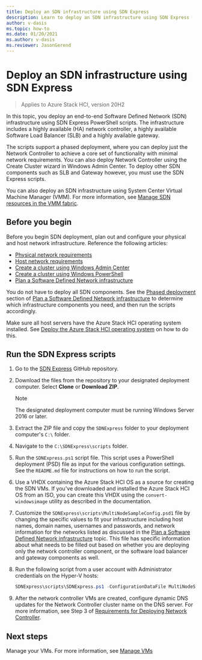 ```yaml
--- 
title: Deploy an SDN infrastructure using SDN Express
description: Learn to deploy an SDN infrastructure using SDN Express
author: v-dasis 
ms.topic: how-to 
ms.date: 01/20/2021
ms.author: v-dasis 
ms.reviewer: JasonGerend 
---
```


# Deploy an SDN infrastructure using SDN Express

> Applies to Azure Stack HCI, version 20H2

In this topic, you deploy an end-to-end Software Defined Network (SDN) infrastructure using SDN Express PowerShell scripts. The infrastructure includes a highly available (HA) network controller, a highly available Software Load Balancer (SLB) and a highly available gateway.  

The scripts support a phased deployment, where you can deploy just the Network Controller to achieve a core set of functionality with minimal network requirements. You can also deploy Network Controller using the Create Cluster wizard in Windows Admin Center. To deploy other SDN components such as SLB and Gateway however, you must use the SDN Express scripts.

You can also deploy an SDN infrastructure using System Center Virtual Machine Manager (VMM). For more information, see [Manage SDN resources in the VMM fabric](/system-center/vmm/network-sdn).

## Before you begin

Before you begin SDN deployment, plan out and configure your physical and host network infrastructure. Reference the following articles:

- [Physical network requirements](../concepts/physical-network-requirements.md)
- [Host network requirements](../concepts/host-network-requirements.md)
- [Create a cluster using Windows Admin Center](create-cluster.md)
- [Create a cluster using Windows PowerShell](create-cluster-powershell.md)
- [Plan a Software Defined Network infrastructure](../concepts/plan-software-defined-networking-infrastructure.md)

You do not have to deploy all SDN components. See the [Phased deployment](../concepts/plan-software-defined-networking-infrastructure.md#phased-deployment) section of [Plan a Software Defined Network infrastructure](../concepts/plan-software-defined-networking-infrastructure.md) to determine which infrastructure components you need, and then run the scripts accordingly.

Make sure all host servers have the Azure Stack HCI operating system installed. See [Deploy the Azure Stack HCI operating system](operating-system.md) on how to do this.

## Run the SDN Express scripts

1. Go to the [SDN Express](https://github.com/microsoft/SDN) GitHub repository.

1. Download the files from the repository to your designated deployment computer. Select **Clone** or **Download ZIP**.

    > [!NOTE]
    > The designated deployment computer must be running Windows Server 2016 or later.

1. Extract the ZIP file and copy the `SDNExpress` folder to your deployment computer's `C:\` folder.

1. Navigate to the `C:\SDNExpress\scripts` folder.

1. Run the `SDNExpress.ps1` script file. This script uses a PowerShell deployment (PSD) file as input for the various configuration settings. See the `README.md` file for instructions on how to run the script.  

1. Use a VHDX containing the Azure Stack HCI OS as a source for creating the SDN VMs. If you've downloaded and installed the Azure Stack HCI OS from an ISO, you can create this VHDX using the `convert-windowsimage` utility as described in the documentation.

1. Customize the `SDNExpress\scripts\MultiNodeSampleConfig.psd1` file by changing the specific values to fit your infrastructure including host names, domain names, usernames and passwords, and network information for the networks listed as discussed in the [Plan a Software Defined Network infrastructure](../concepts/plan-software-defined-networking-infrastructure.md) topic. This file has specific information about what needs to be filled out based on whether you are deploying only the network controller component, or the software load balancer and gateway components as well.

1. Run the following script from a user account with Administrator credentials on the Hyper-V hosts:

    ```powershell
    SDNExpress\scripts\SDNExpress.ps1 -ConfigurationDataFile MultiNodeSampleConfig.psd1 -Verbose
    ```

1. After the network controller VMs are created, configure dynamic DNS updates for the Network Controller cluster name on the DNS server. For more information, see Step 3 of [Requirements for Deploying Network Controller](/windows-server/networking/sdn/plan/installation-and-preparation-requirements-for-deploying-network-controller#step-3-configure-dynamic-dns-registration-for-network-controller).

## Next steps

Manage your VMs. For more information, see [Manage VMs](../manage/vm.md)